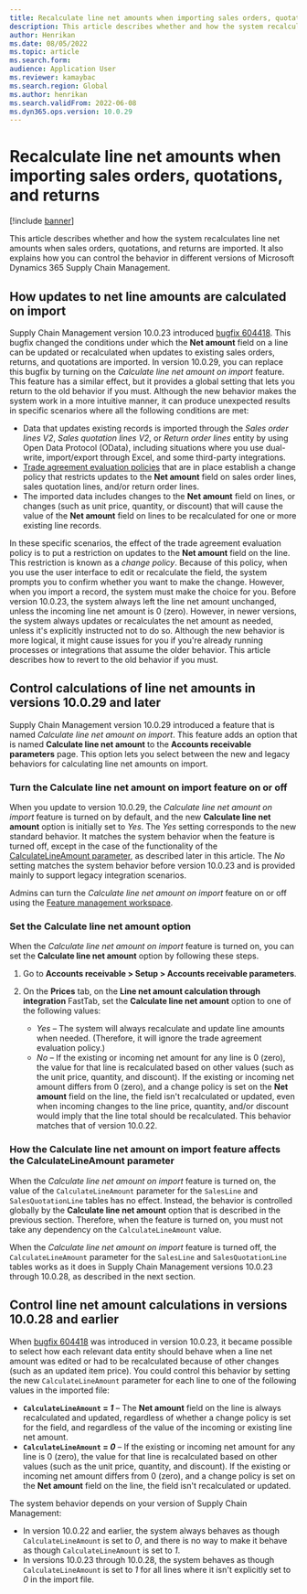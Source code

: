 ```yaml
---
title: Recalculate line net amounts when importing sales orders, quotations, and returns
description: This article describes whether and how the system recalculates line net amounts when sales orders, quotations, and returns are imported. It also explains how you can control the behavior in different versions of Microsoft Dynamics 365 Supply Chain Management.
author: Henrikan
ms.date: 08/05/2022
ms.topic: article
ms.search.form:
audience: Application User
ms.reviewer: kamaybac
ms.search.region: Global
ms.author: henrikan
ms.search.validFrom: 2022-06-08
ms.dyn365.ops.version: 10.0.29
---
```


# Recalculate line net amounts when importing sales orders, quotations, and returns

[!include [banner](../includes/banner.md)]

This article describes whether and how the system recalculates line net amounts when sales orders, quotations, and returns are imported. It also explains how you can control the behavior in different versions of Microsoft Dynamics 365 Supply Chain Management.

## How updates to net line amounts are calculated on import

Supply Chain Management version 10.0.23 introduced [bugfix 604418](https://fix.lcs.dynamics.com/issue/results/?q=604418). This bugfix changed the conditions under which the **Net amount** field on a line can be updated or recalculated when updates to existing sales orders, returns, and quotations are imported. In version 10.0.29, you can replace this bugfix by turning on the *Calculate line net amount on import* feature. This feature has a similar effect, but it provides a global setting that lets you return to the old behavior if you must. Although the new behavior makes the system work in a more intuitive manner, it can produce unexpected results in specific scenarios where all the following conditions are met:

- Data that updates existing records is imported through the *Sales order lines V2*, *Sales quotation lines V2*, or *Return order lines* entity by using Open Data Protocol (OData), including situations where you use dual-write, import/export through Excel, and some third-party integrations.
- [Trade agreement evaluation policies](/dynamicsax-2012/appuser-itpro/trade-agreement-evaluation-policies-white-paper) that are in place establish a change policy that restricts updates to the **Net amount** field on sales order lines, sales quotation lines, and/or return order lines.
- The imported data includes changes to the **Net amount** field on lines, or changes (such as unit price, quantity, or discount) that will cause the value of the **Net amount** field on lines to be recalculated for one or more existing line records.

In these specific scenarios, the effect of the trade agreement evaluation policy is to put a restriction on updates to the **Net amount** field on the line. This restriction is known as a *change policy*. Because of this policy, when you use the user interface to edit or recalculate the field, the system prompts you to confirm whether you want to make the change. However, when you import a record, the system must make the choice for you. Before version 10.0.23, the system always left the line net amount unchanged, unless the incoming line net amount is 0 (zero). However, in newer versions, the system always updates or recalculates the net amount as needed, unless it's explicitly instructed not to do so. Although the new behavior is more logical, it might cause issues for you if you're already running processes or integrations that assume the older behavior. This article describes how to revert to the old behavior if you must.

## Control calculations of line net amounts in versions 10.0.29 and later

Supply Chain Management version 10.0.29 introduced a feature that is named *Calculate line net amount on import*. This feature adds an option that is named **Calculate line net amount** to the **Accounts receivable parameters** page. This option lets you select between the new and legacy behaviors for calculating line net amounts on import.

### Turn the Calculate line net amount on import feature on or off

When you update to version 10.0.29, the *Calculate line net amount on import* feature is turned on by default, and the new **Calculate line net amount** option is initially set to *Yes*. The *Yes* setting corresponds to the new standard behavior. It matches the system behavior when the feature is turned off, except in the case of the functionality of the [CalculateLineAmount parameter](#CalculateLineAmount), as described later in this article. The *No* setting matches the system behavior before version 10.0.23 and is provided mainly to support legacy integration scenarios.

Admins can turn the *Calculate line net amount on import* feature on or off using the [Feature management workspace](../../fin-ops-core/fin-ops/get-started/feature-management/feature-management-overview.md).

### Set the Calculate line net amount option

When the *Calculate line net amount on import* feature is turned on, you can set the **Calculate line net amount** option by following these steps.

1. Go to **Accounts receivable \> Setup \> Accounts receivable parameters**.
1. On the **Prices** tab, on the **Line net amount calculation through integration** FastTab, set the **Calculate line net amount** option to one of the following values:

    - *Yes* – The system will always recalculate and update line amounts when needed. (Therefore, it will ignore the trade agreement evaluation policy.)
    - *No* – If the existing or incoming net amount for any line is 0 (zero), the value for that line is recalculated based on other values (such as the unit price, quantity, and discount). If the existing or incoming net amount differs from 0 (zero), and a change policy is set on the **Net amount** field on the line, the field isn't recalculated or updated, even when incoming changes to the line price, quantity, and/or discount would imply that the line total should be recalculated. This behavior matches that of version 10.0.22.

### <a name="CalculateLineAmount"></a>How the Calculate line net amount on import feature affects the CalculateLineAmount parameter

When the *Calculate line net amount on import* feature is turned on, the value of the `CalculateLineAmount` parameter for the `SalesLine` and `SalesQuotationLine` tables has no effect. Instead, the behavior is controlled globally by the **Calculate line net amount** option that is described in the previous section. Therefore, when the feature is turned on, you must not take any dependency on the `CalculateLineAmount` value.

When the *Calculate line net amount on import* feature is turned off, the `CalculateLineAmount` parameter for the `SalesLine` and `SalesQuotationLine` tables works as it does in Supply Chain Management versions 10.0.23 through 10.0.28, as described in the next section.

## Control line net amount calculations in versions 10.0.28 and earlier

When [bugfix 604418](https://fix.lcs.dynamics.com/issue/results/?q=604418) was introduced in version 10.0.23, it became possible to select how each relevant data entity should behave when a line net amount was edited or had to be recalculated because of other changes (such as an updated item price). You could control this behavior by setting the new `CalculateLineAmount` parameter for each line to one of the following values in the imported file:

- **`CalculateLineAmount` = *1*** – The **Net amount** field on the line is always recalculated and updated, regardless of whether a change policy is set for the field, and regardless of the value of the incoming or existing line net amount.
- **`CalculateLineAmount` = *0*** – If the existing or incoming net amount for any line is 0 (zero), the value for that line is recalculated based on other values (such as the unit price, quantity, and discount). If the existing or incoming net amount differs from 0 (zero), and a change policy is set on the **Net amount** field on the line, the field isn't recalculated or updated.  

The system behavior depends on your version of Supply Chain Management:

- In version 10.0.22 and earlier, the system always behaves as though `CalculateLineAmount` is set to *0*, and there is no way to make it behave as though `CalculateLineAmount` is set to *1*.
- In versions 10.0.23 through 10.0.28, the system behaves as though `CalculateLineAmount` is set to *1* for all lines where it isn't explicitly set to *0* in the import file.
